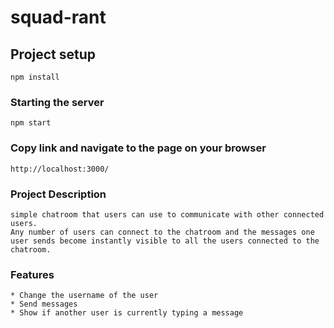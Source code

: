 # squad-rant

## Project setup
```
npm install
```

### Starting the server
```
npm start
```

### Copy link and navigate to the page on your browser
```
http://localhost:3000/
```

### Project Description
```
simple chatroom that users can use to communicate with other connected users. 
Any number of users can connect to the chatroom and the messages one user sends become instantly visible to all the users connected to the chatroom. 
```

### Features
```
* Change the username of the user
* Send messages
* Show if another user is currently typing a message
```
